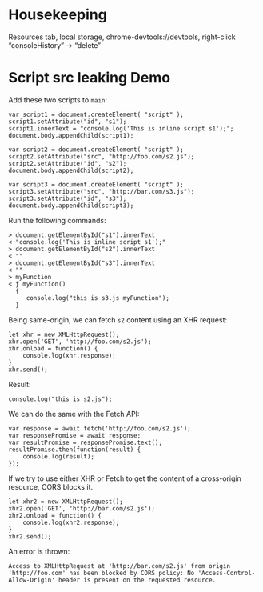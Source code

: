 # Housekeeping

Resources tab, local storage, chrome-devtools://devtools, right-click “consoleHistory” -> “delete”


# Script src leaking Demo

Add these two scripts to `main`:

```
var script1 = document.createElement( "script" );
script1.setAttribute("id", "s1");
script1.innerText = "console.log('This is inline script s1');";
document.body.appendChild(script1);

var script2 = document.createElement( "script" );
script2.setAttribute("src", "http://foo.com/s2.js");
script2.setAttribute("id", "s2");
document.body.appendChild(script2);

var script3 = document.createElement( "script" );
script3.setAttribute("src", "http://bar.com/s3.js");
script3.setAttribute("id", "s3");
document.body.appendChild(script3);
```

Run the following commands:
```
> document.getElementById("s1").innerText
< "console.log('This is inline script s1');"
> document.getElementById("s2").innerText
< ""
> document.getElementById("s3").innerText
< ""
> myFunction
< ƒ myFunction()
  {
     console.log("this is s3.js myFunction");
  }
```

Being same-origin, we can fetch `s2` content using an XHR request:
```
let xhr = new XMLHttpRequest();
xhr.open('GET', 'http://foo.com/s2.js');
xhr.onload = function() { 
    console.log(xhr.response);
}
xhr.send();
```

Result:
```
console.log("this is s2.js");
```

We can do the same with the Fetch API:
```
var response = await fetch('http://foo.com/s2.js');
var responsePromise = await response;
var resultPromise = responsePromise.text();
resultPromise.then(function(result) {
    console.log(result);
});
```

If we try to use either XHR or Fetch to get the content of a cross-origin resource, CORS blocks it.
```
let xhr2 = new XMLHttpRequest();
xhr2.open('GET', 'http://bar.com/s2.js');
xhr2.onload = function() { 
    console.log(xhr2.response);
}
xhr2.send();
```

An error is thrown:
```
Access to XMLHttpRequest at 'http://bar.com/s2.js' from origin 'http://foo.com' has been blocked by CORS policy: No 'Access-Control-Allow-Origin' header is present on the requested resource.
```